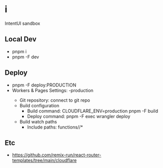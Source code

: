 # i

IntentUI sandbox

## Local Dev

- pnpm i
- pnpm -F <PACKGE-NAME> dev

## Deploy

- pnpm -F <PACKGE-NAME> deploy:PRODUCTION
- Workers & Pages Settings: <WRANGLER-NAME>-production
  - Git repository: connect to git repo
  - Build configuration
    - Build command: CLOUDFLARE_ENV=production pnpm -F <PACKGE-NAME> build
    - Deploy command: pnpm -F <PACKGE-NAME> exec wrangler deploy
  - Build watch paths
    - Include paths: functions/<PACKGE-NAME>/\*

## Etc

- https://github.com/remix-run/react-router-templates/tree/main/cloudflare

